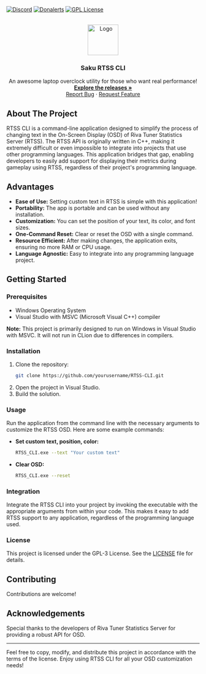 [![Discord][discord-shield]][discord-url]
[![Donalerts][donalerts-shield]][donalerts-url]
[![GPL License][license-shield]][license-url]

<br />
<div align="center">
  <a href="https://github.com/Erruar/RTSS-CLI">
    <img src="RTSS-CLI/Images/WindowIcon.ico" alt="Logo" width="80" height="80">
  </a>

  <h3 align="center">Saku RTSS CLI</h3>

  <p align="center">
    An awesome laptop overclock utility for those who want real performance!
    <br />
    <a href="https://github.com/Erruar/RTSS-CLI/releases"><strong>Explore the releases »</strong></a>
    <br />  
    <a href="https://github.com/Erruar/RTSS-CLI/issues">Report Bug</a>
    ·
    <a href="https://github.com/Erruar/RTSS-CLI/issues">Request Feature</a>
  </p>
</div>


## About The Project

RTSS CLI is a command-line application designed to simplify the process of changing text in the On-Screen Display (OSD) of Riva Tuner Statistics Server (RTSS). The RTSS API is originally written in C++, making it extremely difficult or even impossible to integrate into projects that use other programming languages. This application bridges that gap, enabling developers to easily add support for displaying their metrics during gameplay using RTSS, regardless of their project's programming language.

## Advantages

- **Ease of Use:** Setting custom text in RTSS is simple with this application!
- **Portability:** The app is portable and can be used without any installation.
- **Customization:** You can set the position of your text, its color, and font sizes.
- **One-Command Reset:** Clear or reset the OSD with a single command.
- **Resource Efficient:** After making changes, the application exits, ensuring no more RAM or CPU usage.
- **Language Agnostic:** Easy to integrate into any programming language project.

## Getting Started

### Prerequisites

- Windows Operating System
- Visual Studio with MSVC (Microsoft Visual C++) compiler

**Note:** This project is primarily designed to run on Windows in Visual Studio with MSVC. It will not run in CLion due to differences in compilers.

### Installation

1. Clone the repository:
    ```bash
    git clone https://github.com/yourusername/RTSS-CLI.git
    ```
2. Open the project in Visual Studio.
3. Build the solution.

### Usage

Run the application from the command line with the necessary arguments to customize the RTSS OSD. Here are some example commands:

- **Set custom text, position, color:**
    ```bash
    RTSS_CLI.exe --text "Your custom text"
    ``` 
- **Clear OSD:**
    ```bash
    RTSS_CLI.exe --reset
    ```

### Integration

Integrate the RTSS CLI into your project by invoking the executable with the appropriate arguments from within your code. This makes it easy to add RTSS support to any application, regardless of the programming language used.

### License

This project is licensed under the GPL-3 License. See the [LICENSE](LICENSE) file for details.

## Contributing

Contributions are welcome! 

## Acknowledgements

Special thanks to the developers of Riva Tuner Statistics Server for providing a robust API for OSD.

---

Feel free to copy, modify, and distribute this project in accordance with the terms of the license. Enjoy using RTSS CLI for all your OSD customization needs!

[discord-shield]: https://img.shields.io/badge/Join%20our-discord-%23ff7f50?style=for-the-badge&logo=discord&logoColor=%23ff7f50
[discord-url]: https://discord.gg/WzgsFvgTuh
[donalerts-shield]: https://img.shields.io/badge/Support%20me-DonAlerts-%23f13a13?style=for-the-badge&logo=disqus&logoColor=%23f13a13
[donalerts-url]: https://www.donationalerts.com/r/RubyTrack
[license-shield]: https://img.shields.io/badge/LICENSE%20-GPL-%230ff99C?style=for-the-badge
[license-url]: https://github.com/Erruar/RTSS-CLI/blob/master/LICENSE.md
